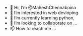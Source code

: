 - 👋 Hi, I’m @MaheshChennaboina
- 👀 I’m interested in web devloping
- 🌱 I’m currently learning python,
- 💞️ I’m looking to collaborate on ...
- 📫 How to reach me ...

<!---
MaheshChennaboina/MaheshChennaboina is a ✨ special ✨ repository because its `README.md` (this file) appears on your GitHub profile.
You can click the Preview link to take a look at your changes.
--->
